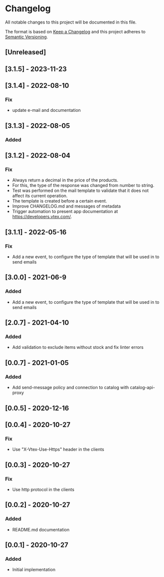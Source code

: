 # Changelog

All notable changes to this project will be documented in this file.

The format is based on [Keep a Changelog](http://keepachangelog.com/en/1.0.0/)
and this project adheres to [Semantic Versioning](http://semver.org/spec/v2.0.0.html).

## [Unreleased]

## [3.1.5] - 2023-11-23

## [3.1.4] - 2022-08-10

### Fix
- update e-mail and documentation

## [3.1.3] - 2022-08-05

### Added

## [3.1.2] - 2022-08-04

### Fix

- Always return a decimal in the price of the products.
- For this, the type of the response was changed from number to string.
- Test was performed on the mail template to validate that it does not affect its current operation.
- The template is created before a certain event.
- Improve CHANGELOG.md and messages of metadata
- Trigger automation to present app documentation at https://developers.vtex.com/.

## [3.1.1] - 2022-05-16

### Fix

- Add a new event, to configure the type of template that will be used in to send emails

## [3.0.0] - 2021-06-9

### Added

- Add a new event, to configure the type of template that will be used in to send emails

## [2.0.7] - 2021-04-10

### Added

- Add validation to exclude items without stock and fix linter errors

## [0.0.7] - 2021-01-05

### Added

- Add send-message policy and connection to catalog with catalog-api-proxy

## [0.0.5] - 2020-12-16

## [0.0.4] - 2020-10-27

### Fix

- Use "X-Vtex-Use-Https" header in the clients

## [0.0.3] - 2020-10-27

### Fix

- Use http protocol in the clients

## [0.0.2] - 2020-10-27

### Added

- README.md documentation

## [0.0.1] - 2020-10-27

### Added

- Initial implementation
